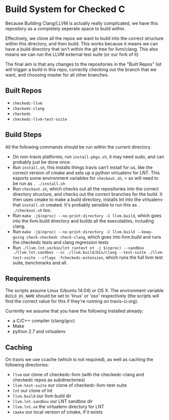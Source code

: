 # Build System for Checked C

Because Building Clang/LLVM is actually really complicated, we have
this repository as a completely seperate space to build within.

Effectively, we clone all the repos we want to build into the correct
structure within this directory, and then build. This works because it means we can
have a build directory that isn't within the git tree for llvm/clang. This also means
we can run the LLVM external test suite (or our fork of it)

The final aim is that any changes to the repositories in the "Built Repos" list
will trigger a build in this repo, correctly checking out the branch that we want,
and choosing master for all other branches.

## Built Repos

- `checkedc-llvm`
- `checkedc-clang`
- `checkedc`
- `checkedc-llvm-test-suite`

## Build Steps

All the following commands should be run within the current directory.

- On non-travis platforms, run `install-pkgs.sh`, it may need sudo, and can probably just be done once.
- Run `install.sh`, this installs things travis can't install for us, like the correct version of cmake
  and sets up a python virtualenv for LNT. This exports some environment variables for `checkout.sh`, =
  so will need to be run as `. ./install.sh`
- Run `checkout.sh`, which checks out all the repositories into the correct directory structure, and
  checks out the correct branches for the build. It then uses cmake to make a build directory, installs lnt
  into the virtualenv that `install.sh` created. It's probably sensible to run this as `. ./checkout.sh` too.
- Run `make -j$(nproc) --no-print-directory -C llvm.build`, which goes into the llvm.build directory
  and builds all the executables, including clang.
- Run `make -j$(nproc) --no-print-directory -C llvm.build --keep-going check-checkedc check-clang`,
  which goes into llvm.build and runs the checkedc tests and clang regression tests
- Run `./llvm.lnt.ve/bin/lnt runtest nt -j $(nproc) --sandbox ./llvm.lnt.sandbox --cc ./llvm.build/bin/clang --test-suite ./llvm-test-suite --cflags -fcheckedc-extension`,
  which runs the full llvm test suite, benchmarks and all.

## Requirements

The scripts assume Linux (Ubuntu 14.04) or OS X. The environment variable
`BUILD_OS_NAME` should be set to 'linux' or 'osx' respectively
(the scripts will find the correct value for this if they're running on travis-ci.org).

Currently we assume that you have the following installed already:
- a C/C++ compiler (clang/gcc)
- Make
- python 2.7 and virtualenv

## Caching

On travis we use ccache (which is not required), as well as caching the following directories:

- `llvm` our clone of checkedc-llvm (with the checkedc-clang and checkedc repos as subdirectories)
- `llvm-test-suite` our clone of checkedc-llvm-test-suite
- `lnt` our clone of lnt
- `llvm.build` our llvm build dir
- `llvm.lnt.sandbox` our LNT sandbox dir
- `llvm.lnt.ve` the virtualenv directory for LNT
- `cmake` our local version of cmake, if it exists
